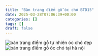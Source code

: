```yaml
---
title: "Bàn trang điểm gỗ óc chó BTD15"
date: 2025-03-28T07:06:39+00:00
categories: []
tags: []
draft: false
---
```

![bàn trang điểm gỗ tự nhiên óc chó đẹp](/img/ban-td/btd15/ban-trang-diem-go-oc-cho-btd15-1.webp)
![bàn trang điểm gỗ óc chó tại hà nội](/img/ban-td/btd15/ban-trang-diem-go-oc-cho-btd15-2.webp)